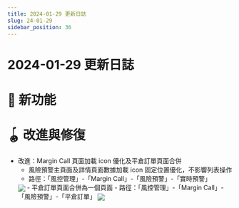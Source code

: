 ```yaml
---
title: 2024-01-29 更新日誌
slug: 24-01-29
sidebar_position: 36
---
```



# 2024-01-29 更新日誌

# 🎉 新功能

# 🪀 改進與修復

- 改進：Margin Call 頁面加載 icon 優化及平倉訂單頁面合併
    - 風險預警主頁面及詳情頁面數據加載 icon 固定位置優化，不影響列表操作
    - 路徑：「風控管理」-「Margin Call」-「風險預警」-「實時預警」
    <img src="/assets/D4oWbm27IoqffyxDq9mcalHOnfg.gif" src-width="2252" src-height="920" align="center"/>
    - 平倉訂單頁面合併為一個頁面
    - 路徑：「風控管理」-「Margin Call」-「風險預警」-「平倉訂單」 
    <img src="/assets/Ij6Sb9SHeoq6dLx2R47cHmhjnOh.png" src-width="3766" src-height="1020" align="center"/>
    

